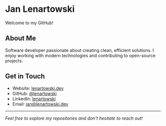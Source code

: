 # Jan Lenartowski

Welcome to my GitHub!

## About Me
Software developer passionate about creating clean, efficient solutions. I enjoy working with modern technologies and contributing to open-source projects.

## Get in Touch
- Website: [lenartowski.dev](https://lenartowski.dev)
- GitHub: [@lenartowski](https://github.com/lenartowski)
- LinkedIn: [lenartowski](https://www.linkedin.com/in/lenartowski/)
- Email: [jan@lenartowski.dev](mailto:jan@lenartowski.dev)

---

*Feel free to explore my repositories and don't hesitate to reach out!*
